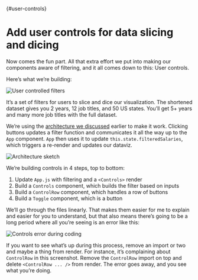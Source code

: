 
{\#user-controls}

# Add user controls for data slicing and dicing

Now comes the fun part. All that extra effort we put into making our
components aware of filtering, and it all comes down to this: User
controls.

Here’s what we’re building:

![User controlled
filters](https://raw.githubusercontent.com/Swizec/react-d3js-es6-ebook/2018-version/manuscript/resources/images/es6v2/controls.png)

It’s a set of filters for users to slice and dice our visualization. The
shortened dataset gives you 2 years, 12 job titles, and 50 US states.
You’ll get 5+ years and many more job titles with the full dataset.

We’re using the [architecture we discussed](#basic-architecture) earlier
to make it work. Clicking buttons updates a filter function and
communicates it all the way up to the `App` component. `App` then uses
it to update `this.state.filteredSalaries`, which triggers a re-render
and updates our dataviz.

![Architecture
sketch](https://raw.githubusercontent.com/Swizec/react-d3js-es6-ebook/2018-version/manuscript/resources/images/2018/architecture_callbacks.png)

We’re building controls in 4 steps, top to bottom:

1.  Update `App.js` with filtering and a `<Controls>` render
2.  Build a `Controls` component, which builds the filter based on
    inputs
3.  Build a `ControlRow` component, which handles a row of buttons
4.  Build a `Toggle` component, which is a button

We’ll go through the files linearly. That makes them easier for me to
explain and easier for you to understand, but that also means there’s
going to be a long period where all you’re seeing is an error like this:

![Controls error during
coding](https://raw.githubusercontent.com/Swizec/react-d3js-es6-ebook/2018-version/manuscript/resources/images/es6v2/controls-error.png)

If you want to see what’s up during this process, remove an import or
two and maybe a thing from render. For instance, it’s complaining about
`ControlRow` in this screenshot. Remove the `ControlRow` import on top
and delete `<ControlRow ... />` from render. The error goes away, and
you see what you’re doing.
